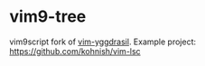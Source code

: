 # vim9-tree
vim9script fork of [vim-yggdrasil](https://github.com/m-pilia/vim-yggdrasil).
Example project:
https://github.com/kohnish/vim-lsc
